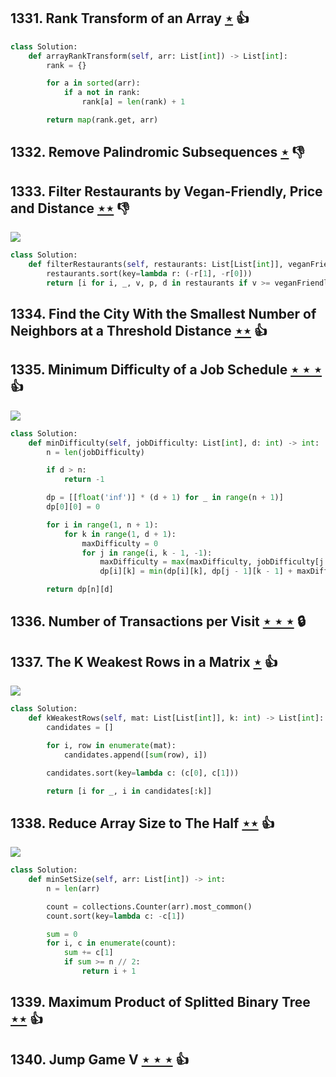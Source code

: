 ## 1331. Rank Transform of an Array [$\star$](https://leetcode.com/problems/rank-transform-of-an-array) :thumbsup:

```python
class Solution:
    def arrayRankTransform(self, arr: List[int]) -> List[int]:
        rank = {}

        for a in sorted(arr):
            if a not in rank:
                rank[a] = len(rank) + 1

        return map(rank.get, arr)
```

## 1332. Remove Palindromic Subsequences [$\star$](https://leetcode.com/problems/remove-palindromic-subsequences) :thumbsdown:

## 1333. Filter Restaurants by Vegan-Friendly, Price and Distance [$\star\star$](https://leetcode.com/problems/filter-restaurants-by-vegan-friendly-price-and-distance) :thumbsdown:

![](https://img.shields.io/badge/-Sort-0F2540.svg?style=flat-square)

```python
class Solution:
    def filterRestaurants(self, restaurants: List[List[int]], veganFriendly: int, maxPrice: int, maxDistance: int) -> List[int]:
        restaurants.sort(key=lambda r: (-r[1], -r[0]))
        return [i for i, _, v, p, d in restaurants if v >= veganFriendly and p <= maxPrice and d <= maxDistance]
```

## 1334. Find the City With the Smallest Number of Neighbors at a Threshold Distance [$\star\star$](https://leetcode.com/problems/find-the-city-with-the-smallest-number-of-neighbors-at-a-threshold-distance) :thumbsup:

## 1335. Minimum Difficulty of a Job Schedule [$\star\star\star$](https://leetcode.com/problems/minimum-difficulty-of-a-job-schedule) :thumbsup:

![](https://img.shields.io/badge/-Dynamic%20Programming-113285.svg?style=flat-square)

```python
class Solution:
    def minDifficulty(self, jobDifficulty: List[int], d: int) -> int:
        n = len(jobDifficulty)

        if d > n:
            return -1

        dp = [[float('inf')] * (d + 1) for _ in range(n + 1)]
        dp[0][0] = 0

        for i in range(1, n + 1):
            for k in range(1, d + 1):
                maxDifficulty = 0
                for j in range(i, k - 1, -1):
                    maxDifficulty = max(maxDifficulty, jobDifficulty[j - 1])
                    dp[i][k] = min(dp[i][k], dp[j - 1][k - 1] + maxDifficulty)

        return dp[n][d]
```

## 1336. Number of Transactions per Visit [$\star\star\star$](https://leetcode.com/problems/number-of-transactions-per-visit) 🔒

## 1337. The K Weakest Rows in a Matrix [$\star$](https://leetcode.com/problems/the-k-weakest-rows-in-a-matrix) :thumbsup:

![](https://img.shields.io/badge/-Binary%20Search-1B813E.svg?style=flat-square)

```python
class Solution:
    def kWeakestRows(self, mat: List[List[int]], k: int) -> List[int]:
        candidates = []

        for i, row in enumerate(mat):
            candidates.append([sum(row), i])

        candidates.sort(key=lambda c: (c[0], c[1]))

        return [i for _, i in candidates[:k]]
```

## 1338. Reduce Array Size to The Half [$\star\star$](https://leetcode.com/problems/reduce-array-size-to-the-half) :thumbsup:

![](https://img.shields.io/badge/-Greedy-0B346E.svg?style=flat-square)

```python
class Solution:
    def minSetSize(self, arr: List[int]) -> int:
        n = len(arr)

        count = collections.Counter(arr).most_common()
        count.sort(key=lambda c: -c[1])

        sum = 0
        for i, c in enumerate(count):
            sum += c[1]
            if sum >= n // 2:
                return i + 1
```

## 1339. Maximum Product of Splitted Binary Tree [$\star\star$](https://leetcode.com/problems/maximum-product-of-splitted-binary-tree) :thumbsup:

## 1340. Jump Game V [$\star\star\star$](https://leetcode.com/problems/jump-game-v) :thumbsup:
